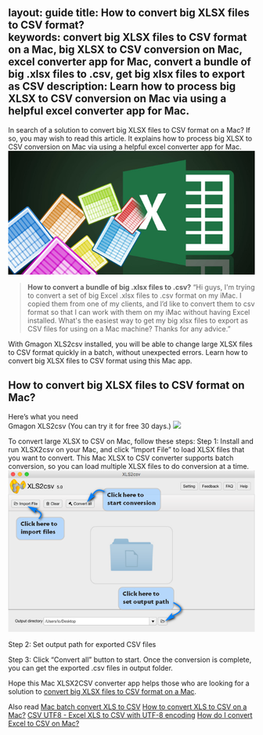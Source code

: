 layout: guide
title: How to convert big XLSX files to CSV format?    
keywords: convert big XLSX files to CSV format on a Mac, big XLSX to CSV conversion on Mac, excel converter app for Mac, convert a bundle of big .xlsx files to .csv, get big xlsx files to export as CSV 
description: Learn how to process big XLSX to CSV conversion on Mac via using a helpful excel converter app for Mac.  
---
In search of a solution to convert big XLSX files to CSV format on a Mac? If so, you may wish to read this article. It explains how to process big XLSX to CSV conversion on Mac via using a helpful excel converter app for Mac. 
![](../img/excel.jpg)
>**How to convert a bundle of big .xlsx files to .csv?**
>“Hi guys, I'm trying to convert a set of big Excel .xlsx files to .csv format on my iMac. I copied them from one of my clients, and l’d like to convert them to csv format so that I can work with them on my iMac without having Excel installed. What's the easiest way to get my big xlsx files to export as CSV files for using on a Mac machine? Thanks for any advice.” 

With Gmagon XLS2csv installed, you will be able to change large XLSX files to CSV format quickly in a batch, without unexpected errors. Learn how to  convert big XLSX files to CSV format using this Mac app. 
## How to convert big XLSX files to CSV format on Mac?
Here’s what you need   
Gmagon XLS2csv (You can try it for free 30 days.)
<a href="https://gmagon.com/products/store/xls2csv/" target="_blank" rel="nofollow me noopener noreferrer" ><img src="https://gmagon.com/asset/images/free-download.png" /></a>

To convert large XLSX to CSV on Mac, follow these steps:
Step 1: Install and run XLSX2csv on your Mac, and click “Import File” to load XLSX files that you want to convert. This Mac XLSX to CSV converter supports batch conversion, so you can load multiple XLSX files to do conversion at a time. 
![](../img/xls2csv-ui.png)

Step 2: Set output path for exported CSV files 

Step 3: Click “Convert all” button to start. Once the conversion is complete, you can get the exported .csv files in output folder. 

Hope this Mac XLSX2CSV converter app helps those who are looking for a solution to <a href="https://gmagon.com/products/store/xls2csv/" target="_blank" rel="nofollow me noopener noreferrer" >convert big XLSX files to CSV format on a Mac</a>. 

Also read 
 <a href="https://gmagon.com/guide/mac-batch-convert-xls-to-csv.html" target="_blank" rel="nofollow me noopener noreferrer" >Mac batch convert XLS to CSV</a>
<a href="https://gmagon.com/guide/convert-xls-to-csv-on-mac.html" target="_blank" rel="nofollow me noopener noreferrer" >How to convert XLS to CSV on a Mac?</a>
<a href="https://gmagon.com/guide/xls2csv/csv-utf8.html" target="_blank" rel="nofollow me noopener noreferrer" >CSV UTF8 - Excel XLS to CSV with UTF-8 encoding</a>
<a href="https://gmagon.com/guide/how-do-i-convert-excel-to-csv-mac.html" target="_blank" rel="nofollow me noopener noreferrer" >How do I convert Excel to CSV on Mac?</a>